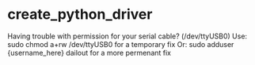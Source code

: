 # create_python_driver

Having trouble with permission for your serial cable? (/dev/ttyUSB0)
Use:  sudo chmod a+rw /dev/ttyUSB0
for a temporary fix
Or:   sudo adduser {username_here} dailout
for a more permenant fix
